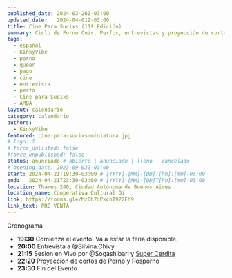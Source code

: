 ```yaml
---
published_date: 2024-03-26Z-03:00
updated_date:   2024-04-01Z-03:00
title: Cine Para Sucixs (11ª Edición)
summary: Ciclo de Porno Cuir. Perfos, entrevistas y proyección de cortos p0rno queer-lgtb. Venite a ver cine sucio y mojarte con nosotres.
tags:
  - español
  - KinkyVibe
  - porno
  - queer
  - pago
  - cine
  - entrevista
  - perfo
  - Cine para Sucixs
  - AMBA
layout: calendario
category: calendario
authors:
  - KinkyVibe
featured: cine-para-sucixs-miniatura.jpg
# logo: 2
# force_unlisted: false
#force_unpublished: false
status: anunciado # abierto | anunciado | lleno | cancelado
# opening_date: 2023-09-03Z-03:00
start: 2024-04-21T19:30-03:00 # [YYYY]-[MM]-[DD]T[hh]:[mm]-03:00
end:   2024-04-21T23:30-03:00 # [YYYY]-[MM]-[DD]T[hh]:[mm]-03:00
location: Thames 240, Ciudad Autónoma de Buenos Aires
location_name: Cooperativa Cultural Qi
link: https://forms.gle/Mz6h7dPkcnT922Eh9
link_text: PRE-VENTA
---
```

 Cronograma
- **19:30** Comienza el evento. Va a estar la feria disponible.
- **20:00** Entrevista a @Silvina.Chivy
- **21:15** Sesion en Vivo por @Sogashibari y [Super Cerdita](https://www.instagram.com/super.cerdita/)
- **22:20** Proyección de cortos de Porno y Posporno
- **23:30** Fin del Evento